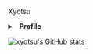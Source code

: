 Xyotsu
<details>
  <summary>&nbsp; <b>Profile</b></summary>
  &nbsp;
  <summary>&nbsp;<b>Discord</b> </summary>&nbsp;
  ![Discord Profile](https://discord.c99.nl/widget/theme-4/186195458182479874.png)
</details>


[![xyotsu's GitHub stats](https://github-readme-stats.vercel.app/api?username=xyotsu)](https://github.com/xyotsu/github-readme-stats)
